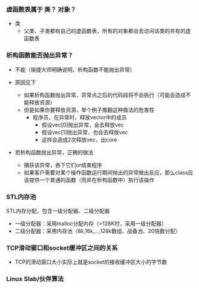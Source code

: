 ### 虚函数表属于 类？ 对象？

- 类
  - 父类、子类都有自己的虚函数表，所有的对象都会去访问该类的共有的虚函数表

### 析构函数能否抛出异常？

- 不能（侯捷大师明确说明，析构函数不能抛出异常）
- 原因见下
  - 如果析构函数抛出异常，异常点之后的代码段将不会执行（可能会造成不能释放资源）
  - 但是如果你要释放资源，举个例子推翻这种做法的危害性
    - 程序员，在异常时，释放vector中的成员
      - 假设vec[0]抛出异常，会去释放vec
      - 假设vec[1]抛出异常，也会去释放vec
      - 这样会造成2次释放vec，出core

- 若析构函数抛出异常，正确的做法
  - 捕获该异常，吞下它们or结束程序
  - 如果客户需要对某个操作函数运行期间抛出的异常做出反应，那么class应该提供一个普通的函数（而非在析构函数中）执行该操作

### STL内存池

STL内存分配，包含一级分配器、二级分配器

- 一级分配器：采用malloc分配内存（>128K时，采用一级分配器）
- 二级分配器：采用内存池（8k,16k,…,128k数组、战备池、20倍数分配）



### TCP滑动窗口和socket缓冲区之间的关系

- TCP的滑动窗口大小实际上就是socket的接收缓冲区大小的字节数

### Linux Slab/伙伴算法